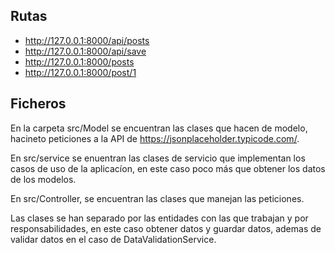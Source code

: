 ## Rutas

- http://127.0.0.1:8000/api/posts
- http://127.0.0.1:8000/api/save
- http://127.0.0.1:8000/posts
- http://127.0.0.1:8000/post/1

## Ficheros

En la carpeta src/Model se encuentran las clases que hacen de modelo, hacineto peticiones a la API de https://jsonplaceholder.typicode.com/.

En src/service  se enuentran las clases de servicio  que  implementan los casos de uso  de la aplicacíon, en este caso poco más que obtener los datos de los modelos.

En src/Controller, se encuentran las clases que manejan las peticiones.

Las clases se han separado por las entidades con las que trabajan y por responsabilidades, en este caso obtener datos y guardar datos, ademas de validar datos en el caso de DataValidationService.